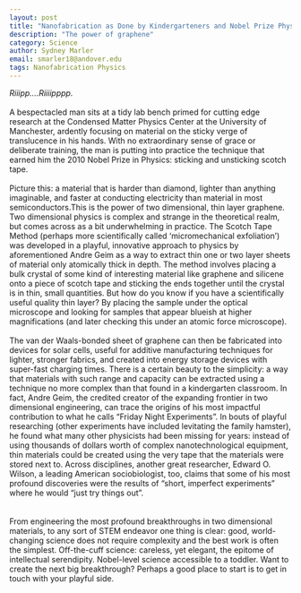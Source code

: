 ```yaml
---
layout: post
title: "Nanofabrication as Done by Kindergarteners and Nobel Prize Physicists alike"
description: "The power of graphene"
category: Science
author: Sydney Marler
email: smarler18@andover.edu
tags: Nanofabrication Physics
---
```


*Riiipp….Riiiipppp.*
<br><br>
A bespectacled man sits at a tidy lab bench primed for cutting edge research at the Condensed Matter Physics Center at the University of Manchester, ardently focusing on material on the sticky verge of translucence in his hands. With no extraordinary sense of grace or deliberate training, the man is putting into practice the technique that earned him the 2010 Nobel Prize in Physics: sticking and unsticking scotch tape. 
<br><br>
Picture this: a material that is harder than diamond, lighter than anything imaginable, and faster at conducting electricity than material in most semiconductors.This is the power of two dimensional, thin layer graphene. Two dimensional physics is complex and strange in the theoretical realm, but comes across as a bit underwhelming in practice. The Scotch Tape Method (perhaps more scientifically called ‘micromechanical exfoliation’) was developed in a playful, innovative approach to physics by aforementioned Andre Geim as a way to extract thin one or two layer sheets of material only atomically thick in depth. The method involves placing a bulk crystal of some kind of interesting material like graphene and silicene onto a piece of scotch tape and sticking the ends together until the crystal is in thin, small quantities. But how do you know if you have a scientifically useful quality thin layer? By placing the sample under the optical microscope and looking for samples that appear blueish at higher magnifications (and later checking this under an atomic force microscope). 
<br><br>
The van der Waals-bonded sheet of graphene can then be fabricated into devices for solar cells, useful for additive manufacturing techniques for lighter, stronger fabrics, and created into energy storage devices with super-fast charging times. There is a certain beauty to the simplicity: a way that materials with such range and capacity can be extracted using a technique no more complex than that found in a kindergarten classroom. In fact, Andre Geim, the credited creator of the expanding frontier in two dimensional engineering, can trace the origins of his most impactful contribution to what he calls “Friday Night Experiments”. In bouts of playful researching (other experiments have included levitating the family hamster), he found what many other physicists had been missing for years: instead of using thousands of dollars worth of complex nanotechnological equipment, thin materials could be created using the very tape that the materials were stored next to. Across disciplines, another great researcher, Edward O. Wilson, a leading American sociobiologist, too, claims that some of his most profound discoveries were the results of “short, imperfect experiments” where he would “just try things out”.  
<br><br>
From engineering the most profound breakthroughs in two dimensional materials, to any sort of STEM endeavor one thing is clear: good, world-changing science does not require complexity and the best work is often the simplest. Off-the-cuff science: careless, yet elegant, the epitome of intellectual serendipity. Nobel-level science accessible to a toddler. Want to create the next big breakthrough? Perhaps a good place to start is to get in touch with your playful side.